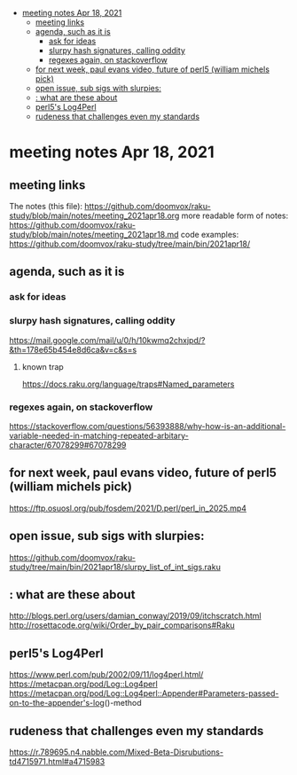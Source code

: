 - [meeting notes Apr 18, 2021](#org3f7f495)
  - [meeting links](#org915d22c)
  - [agenda, such as it is](#orge9f69cd)
    - [ask for ideas](#org06b998c)
    - [slurpy hash signatures, calling oddity](#org6a6bb07)
    - [regexes again, on stackoverflow](#org79198e4)
  - [for next week, paul evans video, future of perl5 (william michels pick)](#org98283e9)
  - [open issue, sub sigs with slurpies:](#orgb2b2f1a)
  - [: what are these about](#orgc54ba4f)
  - [perl5's Log4Perl](#org8f6d525)
  - [rudeness that challenges even my standards](#org29a93f7)


<a id="org3f7f495"></a>

# meeting notes Apr 18, 2021


<a id="org915d22c"></a>

## meeting links

The notes (this file): <https://github.com/doomvox/raku-study/blob/main/notes/meeting_2021apr18.org> more readable form of notes: <https://github.com/doomvox/raku-study/blob/main/notes/meeting_2021apr18.md> code examples: <https://github.com/doomvox/raku-study/tree/main/bin/2021apr18/>


<a id="orge9f69cd"></a>

## agenda, such as it is


<a id="org06b998c"></a>

### ask for ideas


<a id="org6a6bb07"></a>

### slurpy hash signatures, calling oddity

<https://mail.google.com/mail/u/0/h/10kwmq2chxjpd/?&th=178e65b454e8d6ca&v=c&s=s>

1.  known trap

    <https://docs.raku.org/language/traps#Named_parameters>


<a id="org79198e4"></a>

### regexes again, on stackoverflow

<https://stackoverflow.com/questions/56393888/why-how-is-an-additional-variable-needed-in-matching-repeated-arbitary-character/67078299#67078299>


<a id="org98283e9"></a>

## for next week, paul evans video, future of perl5 (william michels pick)

<https://ftp.osuosl.org/pub/fosdem/2021/D.perl/perl_in_2025.mp4>


<a id="orgb2b2f1a"></a>

## open issue, sub sigs with slurpies:

<https://github.com/doomvox/raku-study/tree/main/bin/2021apr18/slurpy_list_of_int_sigs.raku>


<a id="orgc54ba4f"></a>

## : what are these about

<http://blogs.perl.org/users/damian_conway/2019/09/itchscratch.html> <http://rosettacode.org/wiki/Order_by_pair_comparisons#Raku>


<a id="org8f6d525"></a>

## perl5's Log4Perl

<https://www.perl.com/pub/2002/09/11/log4perl.html/> <https://metacpan.org/pod/Log::Log4perl> <https://metacpan.org/pod/Log::Log4perl::Appender#Parameters-passed-on-to-the-appender's-log>()-method


<a id="org29a93f7"></a>

## rudeness that challenges even my standards

<https://r.789695.n4.nabble.com/Mixed-Beta-Disrubutions-td4715971.html#a4715983>

